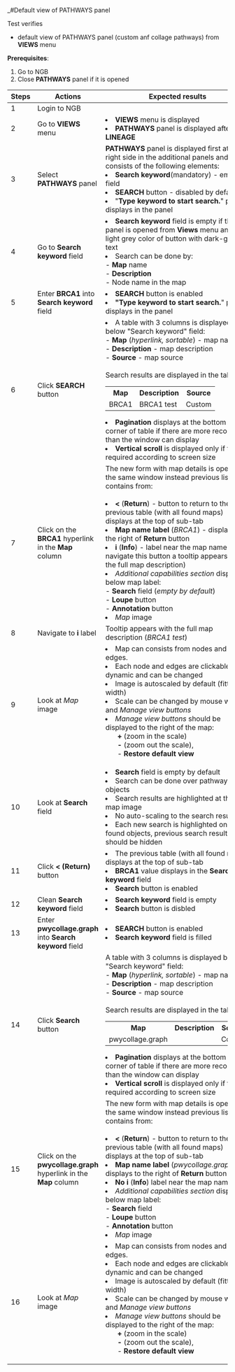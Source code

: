 _#Default view of PATHWAYS panel 

Test verifies
 - default view of PATHWAYS panel (custom anf collage pathways) from **VIEWS** menu

**Prerequisites**:
1. Go to NGB
2. Close **PATHWAYS** panel if it is opened


| Steps | Actions                                                  | Expected results                                                                                                                                                                                                                                                                                                                                                                                                                                                                                                                                                                                                                    |
|-------|----------------------------------------------------------|-------------------------------------------------------------------------------------------------------------------------------------------------------------------------------------------------------------------------------------------------------------------------------------------------------------------------------------------------------------------------------------------------------------------------------------------------------------------------------------------------------------------------------------------------------------------------------------------------------------------------------------|
| 1     | Login to NGB                                             |                                                                                                                                                                                                                                                                                                                                                                                                                                                                                                                                                                                                                                     |
| 2     | Go to **VIEWS** menu                                     | <li> **VIEWS** menu is displayed<br/><li>**PATHWAYS** panel is displayed after **LINEAGE**                                                                                                                                                                                                                                                                                                                                                                                                                                                                                                                                          |
| 3     | Select **PATHWAYS** panel                                | **PATHWAYS** panel is displayed first at the right side in the additional panels and consists of the following elements: <li>  **Search keyword**(mandatory) - empty field <li> **SEARCH** button - disabled by default <li>"**Type keyword to start search.**" phrase displays in the panel                                                                                                                                                                                                                                                                                                                                        |
| 4     | Go to **Search keyword** field                           | <li> **Search keyword** field is empty if the panel is opened from **Views** menu and has light grey color of button with dark-grey text <li> Search can be done by: <br/> - **Map** name <br/> - **Description** <br/> - Node name in the map                                                                                                                                                                                                                                                                                                                                                                                      |
| 5     | Enter **BRCA1** into **Search keyword** field            | <li> **SEARCH** button is enabled <li> **"Type keyword to start search.**" phrase displays in the panel                                                                                                                                                                                                                                                                                                                                                                                                                                                                                                                             |                                                   |                                                                                                                                                                                                                                                                                                                                                                                                                                                                                                                                                                                                                                                                                                                                                                                 |
| 6     | Click **SEARCH** button                                  | <li> A table with 3 columns is displayed below "Search keyword" field: <br/> - **Map** (*hyperlink, sortable*) - map name <br/> - **Description** - map description <br/> - **Source** - map source  <br><br> Search results are displayed in the table: <br> <table><tr><th>Map</th><th>Description</th><th>Source</th><tr><td>BRCA1</td><td>BRCA1 test</td><td>Custom</td></tr></table> <li> **Pagination** displays at the bottom right corner of table  if there are more records than the window can display <li> **Vertical scroll** is displayed only if this is required according to screen size                           | 
| 7     | Click on the **BRCA1** hyperlink in the **Map** column   | The new form with map details is opened in the same window instead previous list and contains from: <br><br><li> **<** (**Return**) - button to return to the previous table (with all found maps) displays at the top of sub-tab <li> **Map name label** (*BRCA1*)  - displays to the right of **Return** button  <li> **i** (**Info**) - label near the map name (by navigate this button a tooltip appears with the full map description)  <li>*Additional capabilities section* displays below map label:<br> - **Search** field (*empty by default*)<br>  - **Loupe** button <br> - **Annotation** button</ul> <li>*Map* image |
| 8     | Navigate to **i** label                                  | Tooltip appears with the full map description (*BRCA1 test*)                                                                                                                                                                                                                                                                                                                                                                                                                                                                                                                                                                        |
| 9     | Look at *Map* image                                      | <li>Map can consists from nodes and edges. <li> Each node and edges are clickable, dynamic and can be changed <li> Image is autoscaled by default (fitted by width) <li> Scale can be changed by mouse wheel and *Manage view buttons* <li> *Manage view buttons* should be displayed to the right of the map: <ul>**+** (zoom in the scale) <br>**-** (zoom out the scale), <br> - **Restore default view** </ul>                                                                                                                                                                                                                  |
| 10    | Look at **Search** field                                 | <li> **Search** field is empty by default <li> Search can be done over pathway objects <li> Search results are highlighted at the map image <li> No auto-scaling to the search results <li> Each new search is highlighted only new found objects, previous search results should be hidden                                                                                                                                                                                                                                                                                                                                         |
| 11    | Click **< (Return)** button                              | <li>The previous table (with all found maps) displays at the top of sub-tab <li> **BRCA1** value displays in the **Search keyword** field <li> **Search** button is enabled                                                                                                                                                                                                                                                                                                                                                                                                                                                         |                                                                                                                                                                                                                                                                                                                                                                                                                                                                          |
| 12    | Clean **Search keyword** field                           | <li> **Search keyword** field is empty <li>**Search** button is disbled                                                                                                                                                                                                                                                                                                                                                                                                                                                                                                                                                             |
| 13    | Enter **pwycollage.graph** into **Search keyword** field | <li>**SEARCH** button is enabled <li> **Search keyword** field is filled                                                                                                                                                                                                                                                                                                                                                                                                                                                                                                                                                            |
| 14    | Click **Search** button                                  | A table with 3 columns is displayed below "Search keyword" field: <br/> - **Map** (*hyperlink, sortable*) - map name <br/> - **Description** - map description <br/> - **Source** - map source  <br><br> Search results are displayed in the table: <br> <table><tr><th>Map</th><th>Description</th><th>Source</th><tr><td>pwycollage.graph</td><td></td><td>Collage</td></tr></table> <li> **Pagination** displays at the bottom right corner of table  if there are more records than the window can display <li> **Vertical scroll** is displayed only if this is required according to screen size                              |
| 15    | Click on the **pwycollage.graph** hyperlink in the **Map** column | The new form with map details is opened in the same window instead previous list and contains from: <br><br><li> **<** (**Return**) - button to return to the previous table (with all found maps) displays at the top of sub-tab <li> **Map name label** (*pwycollage.graph*)  - displays to the right of **Return** button  <li> **No** **i** (**Info**) label near the map name  <li>*Additional capabilities section* displays below map label:<br> - **Search** field <br>  - **Loupe** button <br> - **Annotation** button</ul> <li>*Map* image                                                                               |
| 16    | Look at *Map* image                                      | <li>Map can consists from nodes and edges. <li> Each node and edges are clickable, dynamic and can be changed <li> Image is autoscaled by default (fitted by width) <li> Scale can be changed by mouse wheel and *Manage view buttons* <li> *Manage view buttons* should be displayed to the right of the map: <ul>**+** (zoom in the scale) <br>**-** (zoom out the scale), <br> - **Restore default view** </ul>                                                                                                                                                                                                                  |_ 
